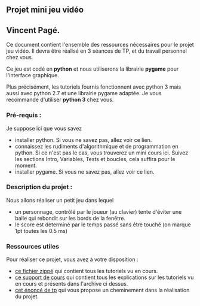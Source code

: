 ## Projet mini jeu vidéo
## Vincent Pagé.

Ce document contient l'ensemble des ressources
nécessaires pour le projet jeu vidéo.
Il devra être réalisé en 3 séances de TP, et du travail personnel chez vous.

Ce jeu est codé en **python** et nous utiliserons la librairie **pygame** pour l'interface graphique.

Plus précisément, les tutoriels fournis fonctionnent avec python 3 mais aussi avec python 2.7 et une librairie pygame adaptée. Je vous recommande d'utiliser **python 3** chez vous.

### Pré-requis :

Je suppose ici que vous savez
- installer python. Si vous ne savez pas, allez voir ce lien.
- connaissez les rudiments d'algorithmique et de programmation en python. Si ce n'est pas le cas, vous trouverez un mini cours ici. Suivez les sections Intro, Variables, Tests et boucles, cela suffira pour le moment.
- installer pygame. Si vous ne savez pas, allez voir ce lien.

### Description du projet :

Nous allons réaliser un petit jeu dans lequel
- un personnage, contrôlé par le joueur (au clavier) tente d'éviter une balle qui rebondit sur les bords de la fenêtre.
- le score est determiné par le temps passé sans être touché (on marque 1pt toutes les 0.5 ms)

### Ressources utiles

Pour réaliser ce projet, vous avez à votre disposition :
- [ce fichier zippé](Sources/tutos.zip) qui contient tous les tutoriels vu en cours.
- [ce support de cours](Cours/cours.md) qui contient tous les explications sur les tutoriels
vu en cours et présents dans l'archive ci dessus.
- [cet énoncé de tp](enonceTP.md) qui vous propose un cheminement dans la réalisation du projet.
